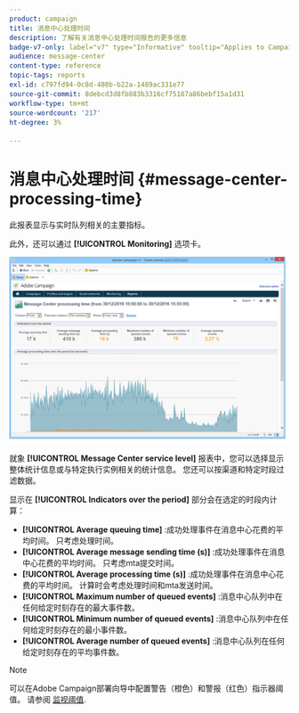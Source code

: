 ```yaml
---
product: campaign
title: 消息中心处理时间
description: 了解有关消息中心处理时间报告的更多信息
badge-v7-only: label="v7" type="Informative" tooltip="Applies to Campaign Classic v7 only"
audience: message-center
content-type: reference
topic-tags: reports
exl-id: c797fd94-0c8d-480b-b22a-1489ac331e77
source-git-commit: 8debcd3d8fb883b3316cf75187a86bebf15a1d31
workflow-type: tm+mt
source-wordcount: '217'
ht-degree: 3%

---
```


# 消息中心处理时间 {#message-center-processing-time}



此报表显示与实时队列相关的主要指标。

此外，还可以通过 **[!UICONTROL Monitoring]** 选项卡。

![](assets/mc_reports_2.png)

就象 **[!UICONTROL Message Center service level]** 报表中，您可以选择显示整体统计信息或与特定执行实例相关的统计信息。 您还可以按渠道和特定时段过滤数据。

显示在 **[!UICONTROL Indicators over the period]** 部分会在选定的时段内计算：

* **[!UICONTROL Average queuing time]** :成功处理事件在消息中心花费的平均时间。 只考虑处理时间。
* **[!UICONTROL Average message sending time (s)]** :成功处理事件在消息中心花费的平均时间。 只考虑mta提交时间。
* **[!UICONTROL Average processing time (s)]** :成功处理事件在消息中心花费的平均时间。 计算时会考虑处理时间和mta发送时间。
* **[!UICONTROL Maximum number of queued events]** :消息中心队列中在任何给定时刻存在的最大事件数。
* **[!UICONTROL Minimum number of queued events]** :消息中心队列中在任何给定时刻存在的最小事件数。
* **[!UICONTROL Average number of queued events]** :消息中心队列在任何给定时刻存在的平均事件数。

>[!NOTE]
>
>可以在Adobe Campaign部署向导中配置警告（橙色）和警报（红色）指示器阈值。 请参阅 [监视阈值](../../message-center/using/additional-configurations.md#monitoring-thresholds).
